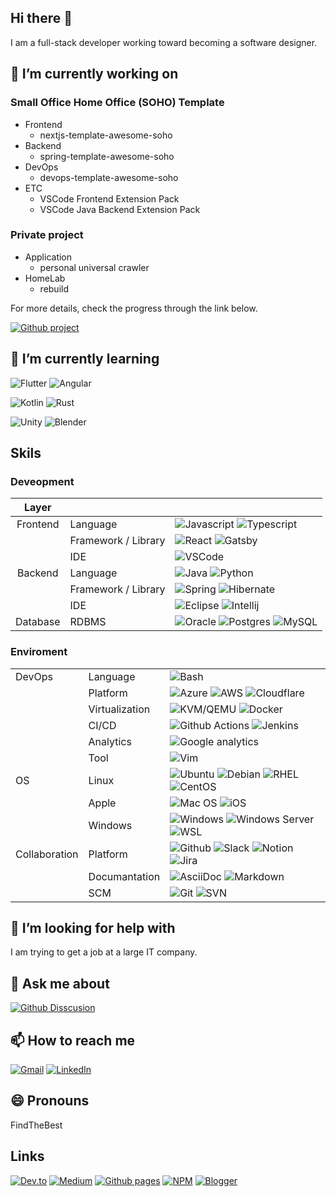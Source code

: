 ## Hi there 👋

I am a full-stack developer working toward becoming a software designer.

## 🔭 I’m currently working on

### Small Office Home Office (SOHO) Template

- Frontend
  - nextjs-template-awesome-soho
- Backend
  - spring-template-awesome-soho
- DevOps
  - devops-template-awesome-soho
- ETC
  - VSCode Frontend Extension Pack
  - VSCode Java Backend Extension Pack

### Private project

- Application
  - personal universal crawler
- HomeLab
  - rebuild

For more details, check the progress through the link below.

[![Github project](https://img.shields.io/badge/projects-black?style=for-the-badge&logo=github)](https://github.com/comnori?tab=projects)

## 🌱 I’m currently learning

![Flutter](https://img.shields.io/badge/Flutter-02569B?style=for-the-badge&logo=flutter&logoColor=white)
![Angular](https://img.shields.io/badge/Angular-DD0031?style=for-the-badge&logo=angular&logoColor=white)

![Kotlin](https://img.shields.io/badge/Kotlin-0095D5?&style=for-the-badge&logo=kotlin&logoColor=white) ![Rust](https://img.shields.io/badge/Rust-000000?style=for-the-badge&logo=rust&logoColor=white)

![Unity](https://img.shields.io/badge/Unity-100000?style=for-the-badge&logo=unity&logoColor=white) ![Blender](https://img.shields.io/badge/blender-%23F5792A.svg?style=for-the-badge&logo=blender&logoColor=white)

## Skils

### Deveopment

|   Layer   |   ||
|:--------: |-------- |-------- |
| Frontend  | Language |![Javascript](https://img.shields.io/badge/JavaScript-F7DF1E?style=for-the-badge&logo=javascript&logoColor=black) ![Typescript](https://img.shields.io/badge/TypeScript-007ACC?style=for-the-badge&logo=typescript&logoColor=white)           |
||Framework / Library | ![React](https://img.shields.io/badge/React-20232A?style=for-the-badge&logo=react&logoColor=61DAFB) ![Gatsby](https://img.shields.io/badge/Gatsby-663399?style=for-the-badge&logo=gatsby&logoColor=white)|
||IDE|![VSCode](https://img.shields.io/badge/Visual_Studio_Code-0078D4?style=for-the-badge&logo=visual%20studio%20code&logoColor=white)|
| Backend   | Language |![Java](https://img.shields.io/badge/Java-ED8B00?style=for-the-badge&logo=openjdk&logoColor=white) ![Python](https://img.shields.io/badge/Python-14354C?style=for-the-badge&logo=python&logoColor=white)         |
| | Framework / Library |![Spring](https://img.shields.io/badge/Spring-6DB33F?style=for-the-badge&logo=spring&logoColor=white) ![Hibernate](https://img.shields.io/badge/Hibernate-b6a975?style=for-the-badge&logo=hibernate&logoColor=white)|
||IDE|![Eclipse](https://img.shields.io/badge/Eclipse-2C2255?style=for-the-badge&logo=eclipse&logoColor=white) ![Intellij]( https://img.shields.io/badge/IntelliJ_IDEA-000000.svg?style=for-the-badge&logo=intellij-idea&logoColor=white)|
| Database| RDBMS | ![Oracle](https://img.shields.io/badge/Oracle-F80000?style=for-the-badge&logo=oracle&logoColor=black) ![Postgres](https://img.shields.io/badge/PostgreSQL-316192?style=for-the-badge&logo=postgresql&logoColor=white) ![MySQL](https://img.shields.io/badge/MySQL-00000F?style=for-the-badge&logo=mysql&logoColor=white) |

### Enviroment

||||
|-|-|-|
| DevOps    | Language | ![Bash](https://img.shields.io/badge/Bash-4EAA25?style=for-the-badge&logo=GNU%20Bash&logoColor=white) |
| | Platform | ![Azure](https://img.shields.io/badge/Microsoft_Azure-0089D6?style=for-the-badge&logo=microsoft-azure&logoColor=white) ![AWS](https://img.shields.io/badge/Amazon_AWS-232F3E?style=for-the-badge&logo=amazon-aws&logoColor=white) ![Cloudflare](https://img.shields.io/badge/Cloudflare-F38020?style=for-the-badge&logo=Cloudflare&logoColor=white)|
| | Virtualization | ![KVM/QEMU](https://img.shields.io/badge/KVM/QEMU-f76300?style=for-the-badge&logo=qemu&logoColor=white) ![Docker](https://img.shields.io/badge/Docker-1d63ed?style=for-the-badge&logo=docker&logoColor=white) |
| | CI/CD| ![Github Actions](https://img.shields.io/badge/GitHub_Actions-2088FF?style=for-the-badge&logo=github-actions&logoColor=white) ![Jenkins](https://img.shields.io/badge/Jenkins-D24939?style=for-the-badge&logo=Jenkins&logoColor=white)|
|| Analytics| ![Google analytics](https://img.shields.io/badge/Google%20Analytics-E37400?style=for-the-badge&logo=google%20analytics&logoColor=white)|
||Tool|![Vim](https://img.shields.io/badge/VIM-%2311AB00.svg?&style=for-the-badge&logo=vim&logoColor=white)|
|OS|Linux|![Ubuntu](https://img.shields.io/badge/Ubuntu-E95420?style=for-the-badge&logo=ubuntu&logoColor=white) ![Debian](https://img.shields.io/badge/Debian-A81D33?style=for-the-badge&logo=debian&logoColor=white) ![RHEL](https://img.shields.io/badge/RHEL-EE0000?style=for-the-badge&logo=redhat&logoColor=white) ![CentOS](https://img.shields.io/badge/Cent%20OS-262577?style=for-the-badge&logo=CentOS&logoColor=white)|
||Apple|![Mac OS](https://img.shields.io/badge/mac%20os-000000?style=for-the-badge&logo=apple&logoColor=white) ![iOS](https://img.shields.io/badge/iOS-000000?style=for-the-badge&logo=ios&logoColor=white)|
||Windows|![Windows](https://img.shields.io/badge/Windows-0078D6?style=for-the-badge&logo=windows&logoColor=white) ![Windows Server](https://img.shields.io/badge/Windows%20Server-0078D6?style=for-the-badge&logo=windows&logoColor=white) ![WSL](https://img.shields.io/badge/WSL-FCC624?style=for-the-badge&logo=linux&logoColor=black)|
|Collaboration|Platform| ![Github](https://img.shields.io/badge/GitHub-100000?style=for-the-badge&logo=github&logoColor=white) ![Slack](https://img.shields.io/badge/Slack-4A154B?style=for-the-badge&logo=slack&logoColor=white) ![Notion](https://img.shields.io/badge/Notion-000000?style=for-the-badge&logo=notion&logoColor=white)![Jira](https://img.shields.io/badge/Jira-0052CC?style=for-the-badge&logo=Jira&logoColor=white) |
| | Documantation| ![AsciiDoc](https://img.shields.io/badge/AsciiDoctor-1f8197?style=for-the-badge&logo=asciidoctor&logoColor=white) ![Markdown](https://img.shields.io/badge/Markdown-000000?style=for-the-badge&logo=markdown&logoColor=white)|
| | SCM| ![Git](https://img.shields.io/badge/GIT-E44C30?style=for-the-badge&logo=git&logoColor=white) ![SVN](https://img.shields.io/badge/SVN-7c97c3?style=for-the-badge&logo=subversion&logoColor=white)|

## 🤔 I’m looking for help with

I am trying to get a job at a large IT company.

## 💬 Ask me about

[![Github Disscusion](https://img.shields.io/badge/discussion-black?style=for-the-badge&logo=github)](https://github.com/comnori/comnori/discussions)

## 📫 How to reach me

[![Gmail](https://img.shields.io/badge/Gmail-D14836?style=for-the-badge&logo=gmail&logoColor=white)](mailto:comnori@gmail.com)
[![LinkedIn](https://img.shields.io/badge/linkedin-%230077B5.svg?style=for-the-badge&logo=linkedin&logoColor=white)](https://www.linkedin.com/in/yongsik-yun-36260344/)

## 😄 Pronouns

FindTheBest

## Links

[![Dev.to](https://img.shields.io/badge/dev.to-0A0A0A?style=for-the-badge&logo=devdotto&logoColor=white)](https://dev.to/comnori) [![Medium](https://img.shields.io/badge/Medium-FFFFFF?style=for-the-badge&logo=medium&logoColor=black)](https://medium.findthebest.co.kr/) [![Github pages](https://img.shields.io/badge/pages-black?style=for-the-badge&logo=github)](https://comnori.github.com/cra-template-awesome-soho) [![NPM](https://img.shields.io/badge/npm-FFFFFF?style=for-the-badge&logo=npm)](https://www.npmjs.com/~comnori) [![Blogger](https://img.shields.io/badge/Blogger-FF5722?style=for-the-badge&logo=blogger&logoColor=white)](https://comnori.blogspot.com/)
